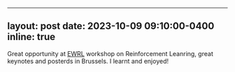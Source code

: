   ---
layout: post
date: 2023-10-09 09:10:00-0400
inline: true
---

Great opportunity at [EWRL](https://ewrl.wordpress.com/ewrl16-2023/) workshop on Reinforcement Leanring, great keynotes and posterds in Brussels. I learnt and enjoyed!
